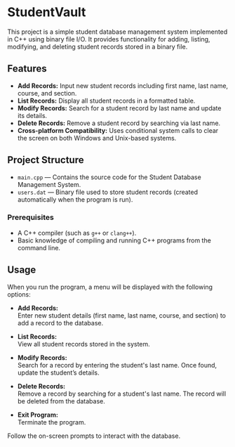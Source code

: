 # StudentVault

This project is a simple student database management system implemented in C++ using binary file I/O. It provides functionality for adding, listing, modifying, and deleting student records stored in a binary file.

## Features

- **Add Records:** Input new student records including first name, last name, course, and section.
- **List Records:** Display all student records in a formatted table.
- **Modify Records:** Search for a student record by last name and update its details.
- **Delete Records:** Remove a student record by searching via last name.
- **Cross-platform Compatibility:** Uses conditional system calls to clear the screen on both Windows and Unix-based systems.

## Project Structure

- `main.cpp` — Contains the source code for the Student Database Management System.
- `users.dat` — Binary file used to store student records (created automatically when the program is run).

### Prerequisites

- A C++ compiler (such as `g++` or `clang++`).
- Basic knowledge of compiling and running C++ programs from the command line.

## Usage

When you run the program, a menu will be displayed with the following options:

- **Add Records:**  
  Enter new student details (first name, last name, course, and section) to add a record to the database.

- **List Records:**  
  View all student records stored in the system.

- **Modify Records:**  
  Search for a record by entering the student's last name. Once found, update the student’s details.

- **Delete Records:**  
  Remove a record by searching for a student's last name. The record will be deleted from the database.

- **Exit Program:**  
  Terminate the program.

Follow the on-screen prompts to interact with the database.
